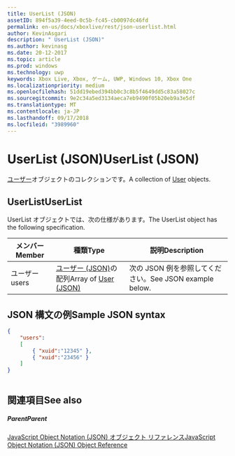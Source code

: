 ```yaml
---
title: UserList (JSON)
assetID: 894f5a39-4eed-0c5b-fc45-cb0097dc46fd
permalink: en-us/docs/xboxlive/rest/json-userlist.html
author: KevinAsgari
description: " UserList (JSON)"
ms.author: kevinasg
ms.date: 20-12-2017
ms.topic: article
ms.prod: windows
ms.technology: uwp
keywords: Xbox Live, Xbox, ゲーム, UWP, Windows 10, Xbox One
ms.localizationpriority: medium
ms.openlocfilehash: 51dd19ebed394bb0c3c8b5f4649dd5c83a58027c
ms.sourcegitcommit: 9e2c34a5ed3134aeca7eb9490f05b20eb9a3e5df
ms.translationtype: MT
ms.contentlocale: ja-JP
ms.lasthandoff: 09/17/2018
ms.locfileid: "3989960"
---
```

# <a name="userlist-json"></a><span data-ttu-id="1ace5-104">UserList (JSON)</span><span class="sxs-lookup"><span data-stu-id="1ace5-104">UserList (JSON)</span></span>
<span data-ttu-id="1ace5-105">[ユーザー](json-user.md)オブジェクトのコレクションです。</span><span class="sxs-lookup"><span data-stu-id="1ace5-105">A collection of [User](json-user.md) objects.</span></span> 
<a id="ID4ER"></a>

 
## <a name="userlist"></a><span data-ttu-id="1ace5-106">UserList</span><span class="sxs-lookup"><span data-stu-id="1ace5-106">UserList</span></span>
 
<span data-ttu-id="1ace5-107">UserList オブジェクトでは、次の仕様があります。</span><span class="sxs-lookup"><span data-stu-id="1ace5-107">The UserList object has the following specification.</span></span>
 
| <span data-ttu-id="1ace5-108">メンバー</span><span class="sxs-lookup"><span data-stu-id="1ace5-108">Member</span></span>| <span data-ttu-id="1ace5-109">種類</span><span class="sxs-lookup"><span data-stu-id="1ace5-109">Type</span></span>| <span data-ttu-id="1ace5-110">説明</span><span class="sxs-lookup"><span data-stu-id="1ace5-110">Description</span></span>| 
| --- | --- | --- | 
| <span data-ttu-id="1ace5-111">ユーザー</span><span class="sxs-lookup"><span data-stu-id="1ace5-111">users</span></span>| <span data-ttu-id="1ace5-112">[ユーザー (JSON)](json-user.md)の配列</span><span class="sxs-lookup"><span data-stu-id="1ace5-112">Array of [User (JSON)](json-user.md)</span></span>| <span data-ttu-id="1ace5-113">次の JSON 例を参照してください。</span><span class="sxs-lookup"><span data-stu-id="1ace5-113">See JSON example below.</span></span>| 
  
<a id="ID4EPB"></a>

 
## <a name="sample-json-syntax"></a><span data-ttu-id="1ace5-114">JSON 構文の例</span><span class="sxs-lookup"><span data-stu-id="1ace5-114">Sample JSON syntax</span></span>
 

```json
{
    "users":
    [
        { "xuid":"12345" },
        { "xuid":"23456" }
    ] 
}
    
```

  
<a id="ID4EYB"></a>

 
## <a name="see-also"></a><span data-ttu-id="1ace5-115">関連項目</span><span class="sxs-lookup"><span data-stu-id="1ace5-115">See also</span></span>
 
<a id="ID4E1B"></a>

 
##### <a name="parent"></a><span data-ttu-id="1ace5-116">Parent</span><span class="sxs-lookup"><span data-stu-id="1ace5-116">Parent</span></span> 

[<span data-ttu-id="1ace5-117">JavaScript Object Notation (JSON) オブジェクト リファレンス</span><span class="sxs-lookup"><span data-stu-id="1ace5-117">JavaScript Object Notation (JSON) Object Reference</span></span>](atoc-xboxlivews-reference-json.md)

   